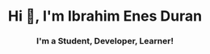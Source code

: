 <h1 align="center">Hi 👋, I'm Ibrahim Enes Duran</h1>
<h3 align="center">I'm a Student, Developer, Learner!</h3>

